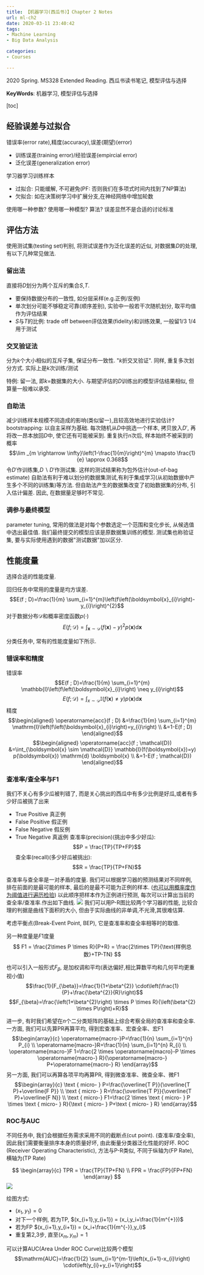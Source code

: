 ```yaml
---
title: 【机器学习(西瓜书)】Chapter 2 Notes
url: ml-ch2
date: 2020-03-11 23:40:42
tags: 
- Machine Learning
- Big Data Analysis

categories: 
- Courses

---
```


2020 Spring. MS328 Extended Reading. 西瓜书读书笔记, 模型评估与选择 

**KeyWords**: 机器学习, 模型评估与选择

<!--more-->

[toc]

## 经验误差与过拟合

错误率(error rate),精度(accuracy),误差(期望)(error)
- 训练误差(training error)/经验误差(empircial error)
- 泛化误差(generalization error)

学习器学习训练样本
- 过拟合: 只能缓解, 不可避免(PF: 否则我们在多项式时间内找到了NP算法)
- 欠拟合: 如在决策树学习中扩展分支,在神经网络中增加轮数

使用哪一种参数? 使用哪一种模型? 算法? 误差显然不是合适的讨论标准


## 评估方法

使用测试集(testing set)判别, 将测试误差作为泛化误差的近似, 对数据集$D$的处理, 有以下几种常见做法.

### 留出法

直接将$D$划分为两个互斥的集合$S$,$T$.
- 要保持数据分布的一致性, 如分层采样(e.g.正例/反例)
- 单次划分可能不够稳定可靠(顺序差别), 实验中一般若干次随机划分, 取平均值作为评估结果
- $S$与$T$的比例: trade off between评估效果(fidelity)和训练效果, 一般留$1/3~1/4$用于测试

### 交叉验证法

分为$k$个大小相似的互斥子集, 保证分布一致性. "$k$折交叉验证".
同样, 重复多次划分方式. 实际上是$k$次训练/测试

特例: 留一法, 即$k=$数据集的大小. 与期望评估的$D$训练出的模型评估结果相似, 但算量一般难以承受.

### 自助法
减少训练样本规模不同造成的影响(类似留一),且较高效地进行实验估计?
bootstrapping: 以自主采样为基础. 每次随机从$D$中挑选一个样本, 拷贝放入$D'$, 再将改一昂本放回$D$中, 使它还有可能被采到. 重复执行$n$次后, 样本始终不被采到的概率
$$\lim _{m \rightarrow \infty}\left(1-\frac{1}{m}\right)^{m} \mapsto \frac{1}{e} \approx 0.368$$
令$D'$作训练集,$D \backslash  D'$作测试集. 这样的测试结果称为包外估计(out-of-bag estimate)
自助法有利于难以划分的数据集测试,有利于集成学习(从初始数据中产生多个不同的训练集)等方法. 但自助法产生的数据集改变了初始数据集的分布, 引入估计偏差. 因此, 在数据量足够时不常见.

### 调参与最终模型
parameter tuning, 常用的做法是对每个参数选定一个范围和变化步长, 从候选值中选出最佳值.
我们最终提交的模型应该是原数据集训练的模型.
测试集也称验证集, 要与实际使用遇到的数据"测试数据"加以区分.

## 性能度量

选择合适的性能度量.

回归任务中常用的度量是均方误差.
$$E(f ; D)=\frac{1}{m} \sum_{i=1}^{m}\left(f\left(\boldsymbol{x}_{i}\right)-y_{i}\right)^{2}$$
对于数据分布$\mathcal{D}$和概率密度函数$p(\cdot )$
$$E(f ; \mathcal{D})=\int_{\boldsymbol{x} \sim \mathcal{D}}(f(\boldsymbol{x})-y)^{2} p(\boldsymbol{x}) \mathrm{d} \boldsymbol{x}$$

分类任务中, 常有的性能度量如下所示.

### 错误率和精度

错误率
$$E(f ; D)=\frac{1}{m} \sum_{i=1}^{m} \mathbb{I}\left(f\left(\boldsymbol{x}_{i}\right) \neq y_{i}\right)$$
$$E(f ; \mathcal{D})=\int_{x \sim \mathcal{D}} \mathbb{I}(f(\boldsymbol{x}) \neq y) p(\boldsymbol{x}) \mathrm{d} \boldsymbol{x}$$
精度
$$\begin{aligned}
\operatorname{acc}(f ; D) &=\frac{1}{m} \sum_{i=1}^{m} \mathrm{I}\left(f\left(\boldsymbol{x}_{i}\right)=y_{i}\right) \\
&=1-E(f ; D)
\end{aligned}$$
$$\begin{aligned}
\operatorname{acc}(f ; \mathcal{D}) &=\int_{\boldsymbol{x} \sim \mathcal{D}} \mathbb{I}(f(\boldsymbol{x})=y) p(\boldsymbol{x}) \mathrm{d} \boldsymbol{x} \\
&=1-E(f ; \mathcal{D})
\end{aligned}$$

### 查准率/查全率与F1
我们不关心有多少瓜被判错了, 而是关心挑出的西瓜中有多少比例是好瓜,或者有多少好瓜被挑了出来
- True Positive 真正例
- False Positive 假正例
- False Negative 假反例
- True Negative 真返例
查准率(precision)(挑出中多少好瓜):
$$P = \frac{TP}{TP+FP}$$
查全率(recall)(多少好瓜被挑出):
$$R = \frac{TP}{TP+FN}$$

查准率与查全率是一对矛盾的度量. 我们可以根据学习器的预测结果对不同样例, 排在前面的是最可能的样本, 最后的是最不可能为正例的样本. ([也可以用概率度作为阈值进行遍历检验](https://blog.csdn.net/teminusign/article/details/51982877)) 以此顺序把样本作为正例进行预测, 每次可以计算出当前的查全率/查准率.作出如下曲线.
![ ](img/0311-1.png)
我们可以用P-R图比较两个学习器的性能, 比较合理的判据是曲线下面积的大小, 但由于实际曲线的非单调,不光滑,其很难估算.

考虑平衡点(Break-Event Point, BEP), 它是查准率和查全率相等时的取值.

另一种度量是$F1$度量
$$
F1 = \frac{2\times P \times R}{P+R} = \frac{2\times TP}{\text{样例总数}+TP-TN}
$$

也可以引入一般形式$F_{\beta}$, 是加权调和平均(表达偏好,相比算数平均和几何平均更重视小值)
$$\frac{1}{F_{\beta}}=\frac{1}{1+\beta^{2}} \cdot\left(\frac{1}{P}+\frac{\beta^{2}}{R}\right)$$
$$F_{\beta}=\frac{\left(1+\beta^{2}\right) \times P \times R}{\left(\beta^{2} \times P\right)+R}$$

进一步, 有时我们希望在$n$个二分类矩阵的基础上综合考察全局的查准率和查全率. 一方面, 我们可以先算PR再算平均, 得到宏查准率、宏查全率、宏F1
$$\begin{array}{c}
\operatorname{macro-}P=\frac{1}{n} \sum_{i=1}^{n} P_{i} \\
\operatorname{macro-}R=\frac{1}{n} \sum_{i=1}^{n} R_{i} \\
\operatorname{macro-}F 1=\frac{2 \times \operatorname{macro}-P \times \operatorname{macro-} R}{\operatorname{macro-} P+\operatorname{macro-} R}
\end{array}$$
另一方面, 我们可以再算各项平均再算PR, 得到微查准率、微查全率、微F1
$$\begin{array}{c}
\text { micro- } P=\frac{\overline{T P}}{\overline{T P}+\overline{F P}} \\
\text { micro- } R=\frac{\overline{T P}}{\overline{T P}+\overline{F N}} \\
\text { micro-} F1=\frac{2 \times \text { micro- } P \times \text { micro- } R}{\text { micro- } P+\text { micro- } R}
\end{array}$$

### ROC与AUC

不同任务中, 我们会根据任务需求采用不同的截断点(cut point). (查准率/查全率), 因此我们需要衡量排序本身的质量好坏, 由此衡量分类器泛化性能的好坏.
ROC (Receiver Operating Characteristic), 方法与P-R类似, 不同于纵轴为(FP Rate), 横轴为(TP Rate)

$$
\begin{array}{c}
  TPR = \frac{TP}{TP+FN} \\
  FPR = \frac{FP}{FP+FN} 
\end{array}
$$
![](./img/0311-2.png)

绘图方式:
- $(x_1,y_1) = 0$
- 对下一个样例, 若为TP, $(x_{i+1},y_{i+1}) = (x_i,y_i+\frac{1}{m^{+}})$
- 若为FP $(x_{i+1},y_{i+1}) = (x_i+\frac{1}{m^{-}},y_i)$
- 重复第2,3步, 直至$(x_m,y_m) = 1$

可以计算AUC(Area Under ROC Curve)比较两个模型
$$\mathrm{AUC}=\frac{1}{2} \sum_{i=1}^{m-1}\left(x_{i+1}-x_{i}\right) \cdot\left(y_{i}+y_{i+1}\right)$$

